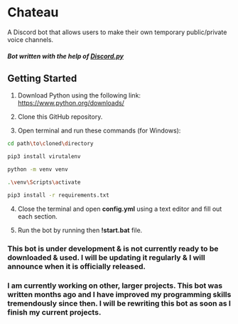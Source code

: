# Chateau
A Discord bot that allows users to make their own temporary public/private voice channels.
#### *Bot written with the help of [Discord.py](http://discordpy.rtfd.org/en/latest)*

## Getting Started

1) Download Python using the following link:
	 https://www.python.org/downloads/

2) Clone this GitHub repository.

3) Open terminal and run these commands (for Windows):
```bash
cd path\to\cloned\directory

pip3 install virutalenv

python -m venv venv

.\venv\Scripts\activate

pip3 install -r requirements.txt
```
  
4) Close the terminal and open **config.yml** using a text editor and fill out each section.

5) Run the bot by running then **!start.bat** file.


### **This bot is under development & is not currently ready to be downloaded & used. I will be updating it regularly & I will announce when it is officially released.**
### I am currently working on other, larger projects. This bot was written months ago and I have improved my programming skills tremendously since then. I will be rewriting this bot as soon as I finish my current projects.
